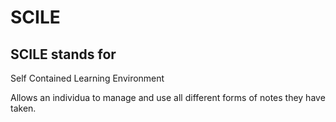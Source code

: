 # SCILE

## SCILE stands for
Self
Contained 
Learning 
Environment

Allows an individua to manage and use all different forms of notes they have taken.
